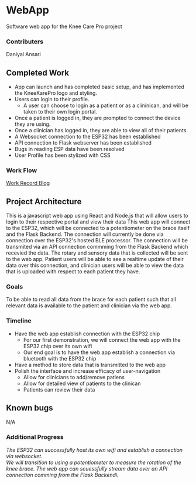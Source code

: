 # WebApp
Software web app for the Knee Care Pro project

### Contributers
Daniyal Ansari

## Completed Work
* App can launch and has completed basic setup, and has implemented the KneeKarePro logo and styling. 
* Users can login to their profile.
  * A user can choose to login as a patient or as a clininican, and will be taken to their own login portal.
* Once a patient is logged in, they are prompted to connect the device they are using.
* Once a clinician has logged in, they are able to view all of their patients.
* A Websocket connection to the ESP32 has been established
* API connection to Flask webserver has been established
* Bugs in reading ESP data have been resolved
* User Profile has been stylized with CSS


### Work Flow
[Work Record Blog](https://kneekarepro.blogspot.com/)

## Project Architecture
This is a javascript web app using React and Node.js that will allow users to login to their respective portal and view their data
This web app will connect to the ESP32, which will be connected to a potentiometer on the brace itself and the Flask Backend.
The connection will currently be done via connection over the ESP32's hosted BLE processor.
The connection will be transmited via an API connection commming from the Flask Backend which recevied the data.
The rotary and sensory data that is collected will be sent to the web app.
Patient users will be able to see a realtime update of their data over this connection, and clinician users will be able to view the data that is uploaded with respect to each patient they have.

### Goals
To be able to read all data from the brace for each patient such that all relevant data is available to the patient and clinician via the web app.

### Timeline
* Have the web app establish connection with the ESP32 chip
  * For our first demonstration, we will connect the web app with the ESP32 chip over its own wifi
  * Our end goal is to have the web app establish a connection via bluetooth with the ESP32 chip
* Have a method to store data that is transmitted to the web app
* Polish the interface and increase efficacy of user-navigation
  * Allow for clinicians to add/remove patiens
  * Allow for detailed view of patients to the clinican
  * Patients can review their data

## Known bugs
N/A

### Additional Progress
_The ESP32 can successfully host its own wifi and establish a connection via websocket._\
_We will transition to using a potentiometer to measure the rotation of the knee brace._
_The web app can scuessfully stream data over an API connection comming from the Flask Backend_\
